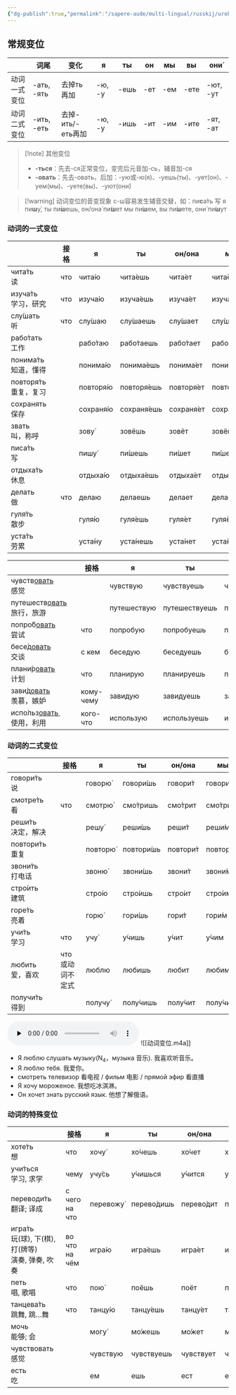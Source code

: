 ```yaml
---
{"dg-publish":true,"permalink":"/sapere-aude/multi-lingual/russkij/urok-06/","dgPassFrontmatter":true}
---
```


## 常规变位

|        | 词尾         | 变化            | я      | ты   | он  | мы  | вы   | они́     |
| ------ | ---------- | ------------- | ------ | ---- | --- | --- | ---- | -------- |
| 动词一式变位 | -ать, -ять | 去掉ть再加        | -ю, -у | -ешь | -ет | -ем | -ете | -ют, -ут |
| 动词二式变位 | -ить, -еть | 去掉-ить/-еть再加 | -ю, -у | -ишь | -ит | -им | -ите | -ят, -ат |


> [!note] 其他变位
> - **-ться**：先去-ся正常变位，变完后元音加-сь，辅音加-ся
> - **-овать**：先去-овать，后加：-ую或-ю(я)、-уешь(ты)、-ует(он)、-уем(мы)、-уете(вы)、-уют(они́)


>[!warning] 动词变位的音变现象
> с-ш容易发生辅音交替，如：пи**с**а́ть 写
я пи**ш**у́, ты пи́**ш**ешь, он/она́ пи́**ш**ет
мы пи́**ш**ем, вы пи́**ш**ете, они́ пи́**ш**ут
### 动词的一式变位

|                      | 接格  | я         | ты          | он/она     | мы         | вы          | они        |
| :------------------- | --- | --------- | ----------- | ---------- | ---------- | ----------- | ---------- |
| чита́ть　<br>读        | что | чита́ю    | чита́ешь    | чита́ет    | чита́ем    | чита́ете    | чита́ют    |
| изуча́ть　<br>学习，研究   | что | изуча́ю   | изуча́ешь   | изуча́ет   | изуча́ем   | изуча́ете   | изуча́ют   |
| слу́шать　<br>听       | что | слу́шаю   | слу́шаешь   | слу́шает   | слу́шаем   | слу́шаете   | слу́шают   |
| рабо́тать　<br>工作     |     | рабо́таю  | рабо́таешь  | рабо́тает  | рабо́таем  | рабо́таете  | рабо́тают  |
| понима́ть　<br>知道，懂得  |     | понима́ю  | понима́ешь  | понима́ет  | понима́ем  | понима́ете  | понима́ют  |
| повторя́ть　<br>重复，复习 |     | повторя́ю | повторя́ешь | повторя́ет | повторя́ем | повторя́ете | повторя́ют |
| сохранять　<br>保存     |     | сохраня́ю | сохраня́ешь | сохраня́ет | сохраня́ем | сохраня́ете | сохраня́ют |
| звать　<br>叫，称呼       |     | зову́     | зовёшь      | зовёт      | зовём      | зовёте      | зову́т     |
| писа́ть　<br>写        |     | пишу́     | пи́шешь     | пи́шет     | пи́шем     | пи́шете     | пи́шут     |
| отдыха́ть　<br>休息     |     | отдыха́ю  | отдыха́ешь  | отдыха́ет  | отдыха́ем  | отдыха́ете  | отдыха́ют  |
| делать　<br>做         | что | делаю     | делаешь     | делает     | делаем     | делаете     | делают     |
| гуля́ть　<br>散步       |     | гуля́ю    | гуля́ешь    | гуля́ет    | гуля́ем    | гуля́ете    | гуля́ют    |
| уста́ть 　<br>劳累      |     | уста́ну   | уста́нешь   | уста́нет   | уста́нем   | уста́нете   | уста́нут   |


|                                 | 接格        | я           | ты            | он/она       | мы           | вы            | они          |
| :------------------------------ | --------- | ----------- | ------------- | ------------ | ------------ | ------------- | ------------ |
| чувств<u>овать</u>　<br>感觉       |           | чувствую    | чувствуешь    | чувствует    | чувствуем    | чувствуете    | чувствуют    |
| путешеств<u>овать</u>　<br>旅行，旅游 |           | путешествую | путешествуешь | путешествует | путешествуем | путешествуете | путешествуют |
| попро́б<u>овать</u>　<br>尝试      | что       | попробую    | попробуешь    | попробует    | попробуем    | попробуете    | попробуют    |
| бесе́д<u>овать</u>　<br>交谈       | с кем     | беседую     | беседуешь     | беседует     | беседуем     | беседуете     | беседуют     |
| плани́р<u>овать</u>　<br>计划      | что       | планирую    | планируешь    | планирует    | планируем    | планируете    | планируют    |
| зави́д<u>овать</u>　<br>羡慕，嫉妒    | кому-чему | завидую     | завидуешь     | завидует     | завидуем     | завидуете     | завидуют     |
| испо́льз<u>овать </u>　<br>使用，利用 | кого-что  | использую   | используешь   | использует   | используем   | используете   | используют   |

### 动词的二式变位

|                   | 接格             | я        | ты         | он/она    | мы        | вы         | они       |
| ----------------- | -------------- | -------- | ---------- | --------- | --------- | ---------- | --------- |
| говори́ть 　<br>说  |                | говорю́  | говори́шь  | говори́т  | говори́м  | говори́те  | говоря́т  |
| смотре́ть　<br>看   | что            | смотрю́  | смо́тришь  | смо́трит  | смо́трим  | смо́трите  | смо́трят  |
| реши́ть　<br>决定，解决 |                | решу́    | реши́шь    | реши́т    | реши́м    | реши́те    | реша́т    |
| повтори́ть　<br>重复 |                | повторю́ | повтори́шь | повтори́т | повтори́м | повтори́те | повторя́т |
| звони́ть　<br>打电话  |                | звоню́   | звони́шь   | звони́т   | звони́м   | звони́те   | звоня́т   |
| стро́ить　<br>建筑   |                | стро́ю   | стро́ишь   | стро́ит   | стро́им   | стро́ите   | стро́ят   |
| горе́ть　<br>亮着    |                | горю́    | гори́шь    | гори́т    | гори́м    | гори́те    | горя́т    |
| учи́ть　<br>学习     | что            | учу́     | у́чишь     | у́чит     | у́чим     | у́чите     | у́чат     |
| любить　<br>爱，喜欢   | что　<br>或动词不定式 | люблю    | любишь     | любит     | любим     | любите     | любят     |
| получи́ть　<br>得到  |                | получу́  | полу́чишь  | полу́чит  | полу́чим  | полу́чите  | полу́чат  |
<audio id="audio" controls="" preload="none">
<source id="mp3" src="https://huangyahui.com/img/user/TARDIS/Assets/2024/动词变位.mp3">
</audio>
![[动词变位.m4a]]

- Я люблю слушать музыку(N<sub>4</sub>，музыка 音乐). 我喜欢听音乐。
- Я люблю тебя. 我爱你。
- смотреть телевизор 看电视 / фильм 电影 / прямой эфир 看直播
- Я хочу мороженое. 我想吃冰淇淋。
- Он хочет знать русский язык. 他想了解俄语。

### 动词的特殊变位

|                                             | 接格               | я         | ты          | он/она     | мы         | вы          | они        |
| ------------------------------------------- | ---------------- | --------- | ----------- | ---------- | ---------- | ----------- | ---------- |
| хоте́ть　<br>想                               | что              | хочу́     | хо́чешь     | хо́чет     | хоти́м     | хоти́те     | хотя́т     |
| учи́ться　<br>学习, 求学                         | чему             | учу́сь    | у́чишься    | у́чится    | у́чимся    | у́читесь    | у́чатся    |
| переводи́ть　<br>翻译; 译成                      | с чего<br>на что | перевожу́ | перево́дишь | перево́дит | перево́дим | перево́дите | перево́дят |
| игра́ть　<br>玩(球), 下(棋), 打(牌等)<br>演奏, 弹奏, 吹奏 | во что<br>на чём | игра́ю    | игра́ешь    | игра́ет    | игра́ем    | игра́ете    | игра́ют    |
| петь<br>唱, 歌唱                               | что              | пою́      | поёшь       | поёт       | поём       | поёте       | пою́т      |
| танцева́ть　<br>跳舞, 跳…舞                      | что              | танцу́ю   | танцу́ешь   | танцу́ет   | танцу́ем   | танцу́ете   | танцу́ют   |
| мочь　<br>能够; 会                              |                  | могу́     | мо́жешь     | мо́жет     | мо́жем     | мо́жете     | мо́гут     |
| чувствовать  感觉                             |                  | чувствую  | чувствуешь  | чувствует  | чувствуем  | чувствуете  | чувствуют  |
| есть　<br>吃                                  |                  | ем        | ешь         | ест        | едим       | едите       | едят       |


